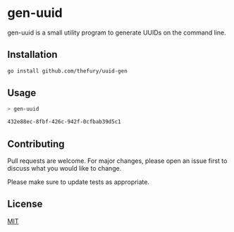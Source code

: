 # gen-uuid

gen-uuid is a small utility program to generate UUIDs on the command line.

## Installation

```bash
go install github.com/thefury/uuid-gen
```

## Usage

```bash
> gen-uuid

432e88ec-8fbf-426c-942f-0cfbab39d5c1
```

## Contributing
Pull requests are welcome. For major changes, please open an issue first to discuss what you would like to change.

Please make sure to update tests as appropriate.

## License
[MIT](https://choosealicense.com/licenses/mit/)
